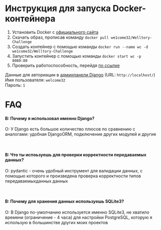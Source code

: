 # Инструкция для запуска Docker-контейнера
1) Установить Docker с <a href="https://docker.com">официального сайта</a>
2) Скачать образ, прописав команду `docker pull we1come32/Welltory-Challenge`
3) Создать контейнер с помощью команды `docker run --name wc -d we1come32/Welltory-Challenge`
4) Запустить контейнер с помощью команды `docker start wc -p 8080:80`
5) Проверить работоспособность, перейдя <a href="http://localhost">по ссылке</a>

Данные для авториации в <a href="https://localhost/admin">админпанели Django</a> (URL: `http://localhost/`) 
<br>
Имя пользователя: `welcome32` 
<br>
Пароль: `1`

# FAQ

#### В: Почему я использовал именно Django?<br>
О: У Django есть большое количество плюсов по сравнению с аналогами: удобная DjangoORM, подключение других модулей 
и другие

<br>

#### В: Что ты испоьзуешь для проверки корректности передаваемых данных?
О: pydantic - очень удобный инструмент для валидации данных, с помощью которого и произведена проверка корректности типов
передаваемыхданных данных

<br>

#### В: Почему для хранения данных используешь SQLite3?
О: В Django по-умолчанию используется именно SQLite3, не хватило времени (ограничение - 4 часа) для настройки PostgreSQL,
которую я использую в большинстве других моих проектов
